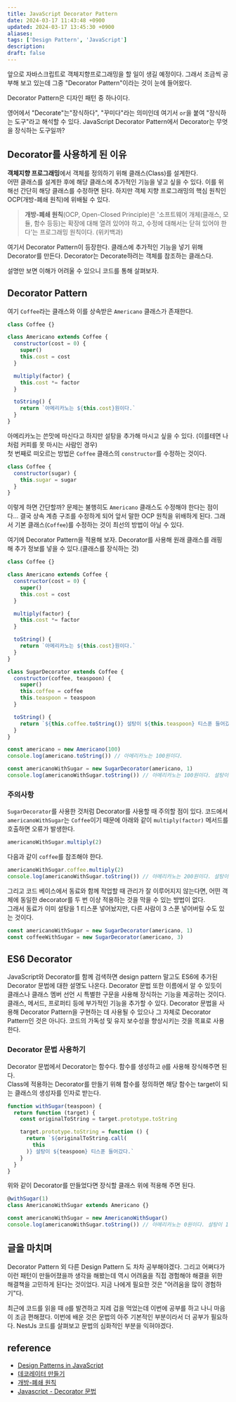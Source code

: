 ```yaml
---
title: JavaScript Decorator Pattern
date: 2024-03-17 11:43:48 +0900
updated: 2024-03-17 13:45:30 +0900
aliases:
tags: ['Design Pattern', 'JavaScript']
description:
draft: false
---
```


앞으로 자바스크립트로 객체지향프로그래밍을 할 일이 생길 예정이다. 그래서 조금씩 공부해 보고 있는데 그중 "Decorator Pattern"이라는 것이 눈에 들어왔다.

Decorator Pattern은 디자인 패턴 중 하나이다.

영어에서 "Decorate"는"장식하다", "꾸미다"라는 의미인데 여기서 `or`을 붙여 "장식하는 도구"라고 해석할 수 있다. JavaScript Decorator Pattern에서 Decorator는 무엇을 장식하는 도구일까?

## Decorator를 사용하게 된 이유

**객체지향 프로그래밍**에서 객체를 정의하기 위해 클래스(Class)를 설계한다.  
어떤 클래스를 설계한 후에 해당 클래스에 추가적인 기능을 넣고 싶을 수 있다. 이를 위해선 간단히 해당 클래스를 수정하면 된다. 하지만 객체 지향 프로그래밍의 핵심 원칙인 OCP(개방-폐쇄 원칙)에 위배될 수 있다.

> **개방-폐쇄 원칙**(OCP, Open-Closed Principle)은 '소프트웨어 개체(클래스, 모듈, 함수 등등)는 확장에 대해 열려 있어야 하고, 수정에 대해서는 닫혀 있어야 한다'는 프로그래밍 원칙이다. (위키백과)

여기서 Decorator Pattern이 등장한다. 클래스에 추가적인 기능을 넣기 위해 Decorator를 만든다. Decorator는 Decorate하려는 객체를 참조하는 클래스다.

설명만 보면 이해가 어려울 수 있으니 코드를 통해 살펴보자.

## Decorator Pattern

여기 `Coffee`라는 클래스와 이를 상속받은 `Americano` 클래스가 존재한다.

```js
class Coffee {}

class Americano extends Coffee {
  constructor(cost = 0) {
    super()
    this.cost = cost
  }

  multiply(factor) {
    this.cost *= factor
  }

  toString() {
    return `아메리카노는 ${this.cost}원이다.`
  }
}
```

아메리카노는 쓴맛에 마신다고 하지만 설탕을 추가해 마시고 싶을 수 있다. (이를테면 나처럼 커피를 못 마시는 사람인 경우)  
첫 번째로 떠오르는 방법은 `Coffee` 클래스의 `constructor`를 수정하는 것이다.

```js
class Coffee {
  constructor(sugar) {
    this.sugar = sugar
  }
}
```

이렇게 하면 간단할까? 문제는 불행히도 `Americano` 클래스도 수정해야 한다는 점이다... 결국 상속 계층 구조를 수정하게 되어 앞서 말한 OCP 원칙을 위배하게 된다. 그래서 기본 클래스(`Coffee`)를 수정하는 것이 최선의 방법이 아닐 수 있다.

여기에 Decorator Pattern을 적용해 보자. Decorator를 사용해 원래 클래스를 래핑 해 추가 정보를 넣을 수 있다.(클래스를 장식하는 것)

```js
class Coffee {}

class Americano extends Coffee {
  constructor(cost = 0) {
    super()
    this.cost = cost
  }

  multiply(factor) {
    this.cost *= factor
  }

  toString() {
    return `아메리카노는 ${this.cost}원이다.`
  }
}

class SugarDecorator extends Coffee {
  constructor(coffee, teaspoon) {
    super()
    this.coffee = coffee
    this.teaspoon = teaspoon
  }

  toString() {
    return `${this.coffee.toString()} 설탕이 ${this.teaspoon} 티스푼 들어갔다.`
  }
}

const americano = new Americano(100)
console.log(americano.toString()) // 아메리카노는 100원이다.

const americanoWithSugar = new SugarDecorator(americano, 1)
console.log(americanoWithSugar.toString()) // 아메리카노는 100원이다. 설탕이 1 티스푼 들어갔다.
```

### 주의사항

`SugarDecorator`를 사용한 것처럼 Decorator를 사용할 때 주의할 점이 있다. 코드에서 `americanoWithSugar`는 `Coffee`이기 때문에 아래와 같이 `multiply(factor)` 메서드를 호출하면 오류가 발생한다.

```js
americanoWithSugar.multiply(2)
```

다음과 같이 `coffee`를 참조해야 한다.

```js
americanoWithSugar.coffee.multiply(2)
console.log(americanoWithSugar.toString()) // 아메리카노는 200원이다. 설탕이 1 티스푼 들어갔다.
```

그리고 코드 베이스에서 동료와 함께 작업할 때 관리가 잘 이루어지지 않는다면, 어떤 객체에 동일한 decorator를 두 번 이상 적용하는 것을 막을 수 있는 방법이 없다.  
그래서 동료가 이미 설탕을 1 티스푼 넣어놨지만, 다른 사람이 3 스푼 넣어버릴 수도 있는 것이다.

```js
const americanoWithSugar = new SugarDecorator(americano, 1)
const coffeeWithSugar = new SugarDecorator(americano, 3)
```

## ES6 Decorator

JavaScript와 Decorator를 함께 검색하면 design pattern 말고도 ES6에 추가된 Decorator 문법에 대한 설명도 나온다.
Decorator 문법 또한 이름에서 알 수 있듯이 클래스나 클래스 멤버 선언 시 특별한 구문을 사용해 장식하는 기능을 제공하는 것이다.  
클래스, 메서드, 프로퍼티 등에 부가적인 기능을 추가할 수 있다. Decorator 문법을 사용해 Decorator Pattern을 구현하는 데 사용될 수 있으나 그 자체로 Decorator Pattern인 것은 아니다. 코드의 가독성 및 유지 보수성을 향상시키는 것을 목표로 사용한다.

### Decorator 문법 사용하기

Decorator 문법에서 Decorator는 함수다. 함수를 생성하고 `@`를 사용해 장식해주면 된다.  
Class에 적용하는 Decorator를 만들기 위해 함수를 정의하면 해당 함수는 target이 되는 클래스의 생성자를 인자로 받는다.

```js
function withSugar(teaspoon) {
  return function (target) {
    const originalToString = target.prototype.toString

    target.prototype.toString = function () {
      return `${originalToString.call(
        this
      )} 설탕이 ${teaspoon} 티스푼 들어갔다.`
    }
  }
}
```

위와 같이 Decorator를 만들었다면 장식할 클래스 위에 적용해 주면 된다.

```js
@withSugar(1)
class AmericanoWithSugar extends Americano {}

const americanoWithSugar = new AmericanoWithSugar()
console.log(americanoWithSugar.toString()) // 아메리카노는 0원이다. 설탕이 1 티스푼 들어갔다.
```

## 글을 마치며

Decorator Pattern 외 다른 Design Pattern 도 차차 공부해야겠다. 그리고 어쩌다가 이런 패턴이 만들어졌을까 생각을 해봤는데 역시 어려움을 직접 경험해야 해결을 위한 해결책을 고민하게 된다는 것이었다. 지금 나에게 필요한 것은 "어려움을 많이 경험하기"다.

최근에 코드를 읽을 때 `@`를 발견하고 지레 겁을 먹었는데 이번에 공부를 하고 나니 마음이 조금 편해졌다. 이번에 배운 것은 문법의 아주 기본적인 부분이라서 더 공부가 필요하다. NestJs 코드를 살펴보고 문법의 심화적인 부분을 익혀야겠다.

## reference

- [Design Patterns in JavaScript](https://www.udemy.com/course/design-patterns-javascript)
- [데코레이터 만들기](https://dojang.io/mod/page/view.php?id=2427)
- [개방-폐쇄 원칙](https://ko.wikipedia.org/wiki/%EA%B0%9C%EB%B0%A9-%ED%8F%90%EC%87%84_%EC%9B%90%EC%B9%99)
- [Javascript - Decorator 문법](https://godsenal.com/posts/javascript-decorator-%EB%AC%B8%EB%B2%95/)
